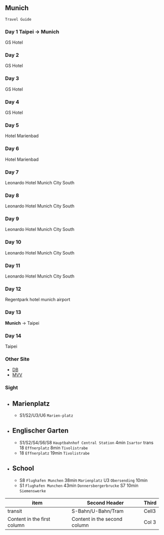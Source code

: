 ## Munich

```
Travel Guide
```

### Day 1 Taipei -> **Munich**
GS Hotel

### Day 2
GS Hotel

### Day 3
GS Hotel

### Day 4
GS Hotel

### Day 5
Hotel Marienbad

### Day 6
Hotel Marienbad

### Day 7
Leonardo Hotel Munich City South

### Day 8
Leonardo Hotel Munich City South

### Day 9
Leonardo Hotel Munich City South

### Day 10
Leonardo Hotel Munich City South

### Day 11
Leonardo Hotel Munich City South

### Day 12
Regentpark hotel munich airport

### Day 13
**Munich** -> Taipei 

### Day 14 
Taipei



### Other Site
  - [DB](https://bahn.com) 
  - [MVV](http://www.mvv-muenchen.de/en/homepage/index.html)



### Sight

- ## Marienplatz
  - S1/S2/U3/U6 `Marien-platz`
- ## Englischer Garten
  - S1/S2/S4/S6/S8 `Hauptbahnhof Central Station` 4min `Isartor` trans 18  `Effnerplatz`  8min `Tivolistrabe`
  - 18 `Effnerplatz` 19min `Tivolistrabe`
- ## School
  - S8 `Flughafen Munchen`  38min  `Marienplatz` U3 `Obersending` 10min
  - S1 `Flughafen Munchen`  43min  `Donnersbergerbrucke` S7 10min `Siemenswerke` 
  
item  | Second Header | Third
------------ | ------------- | ------------
transit  |S-Bahn/U-Bahn/Tram   | Cell3
Content in the first column | Content in the second column | Col 3
